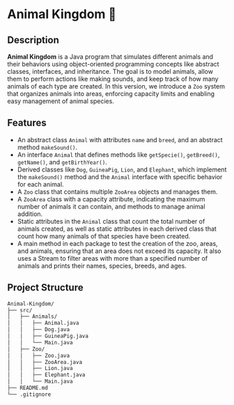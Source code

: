 # Animal Kingdom 🦁

## Description
**Animal Kingdom** is a Java program that simulates different animals and their behaviors using object-oriented programming concepts like abstract classes, interfaces, and inheritance. The goal is to model animals, allow them to perform actions like making sounds, and keep track of how many animals of each type are created. In this version, we introduce a `Zoo` system that organizes animals into areas, enforcing capacity limits and enabling easy management of animal species.

## Features
- An abstract class `Animal` with attributes `name` and `breed`, and an abstract method `makeSound()`.
- An interface `Animal` that defines methods like `getSpecie()`, `getBreed()`, `getName()`, and `getBirthYear()`.
- Derived classes like `Dog`, `GuineaPig`, `Lion`, and `Elephant`, which implement the `makeSound()` method and the `Animal` interface with specific behavior for each animal.
- A `Zoo` class that contains multiple `ZooArea` objects and manages them.
- A `ZooArea` class with a capacity attribute, indicating the maximum number of animals it can contain, and methods to manage animal addition.
- Static attributes in the `Animal` class that count the total number of animals created, as well as static attributes in each derived class that count how many animals of that species have been created.
- A main method in each package to test the creation of the zoo, areas, and animals, ensuring that an area does not exceed its capacity. It also uses a Stream to filter areas with more than a specified number of animals and prints their names, species, breeds, and ages.

## Project Structure

```bash
Animal-Kingdom/
├── src/
│   ├── Animals/
│   │   ├── Animal.java
│   │   ├── Dog.java
│   │   ├── GuineaPig.java
│   │   └── Main.java
│   ├── Zoo/
│   │   ├── Zoo.java
│   │   ├── ZooArea.java
│   │   ├── Lion.java
│   │   ├── Elephant.java
│   │   └── Main.java
├── README.md
└── .gitignore


